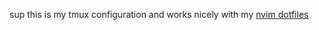 sup this is my tmux configuration and works nicely with my [nvim dotfiles](https://github.com/Stanley-Wang910/twinfantasy.nvim)
